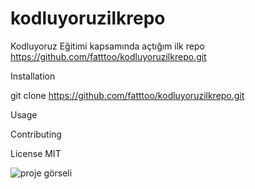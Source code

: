 # kodluyoruzilkrepo
Kodluyoruz Eğitimi kapsamında açtığım ilk repo
https://github.com/fatttoo/kodluyoruzilkrepo.git

Installation


git clone https://github.com/fatttoo/kodluyoruzilkrepo.git

Usage

Contributing


License
MIT

![proje görseli](https://i.hizliresim.com/828tqdc.jpg)
